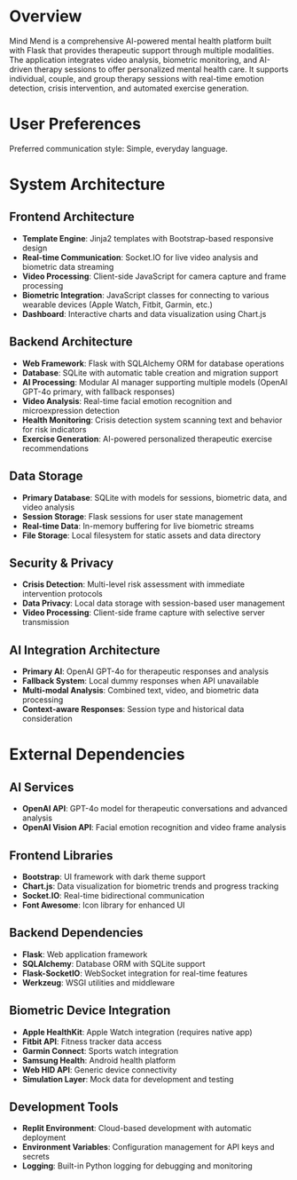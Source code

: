 # Overview

Mind Mend is a comprehensive AI-powered mental health platform built with Flask that provides therapeutic support through multiple modalities. The application integrates video analysis, biometric monitoring, and AI-driven therapy sessions to offer personalized mental health care. It supports individual, couple, and group therapy sessions with real-time emotion detection, crisis intervention, and automated exercise generation.

# User Preferences

Preferred communication style: Simple, everyday language.

# System Architecture

## Frontend Architecture
- **Template Engine**: Jinja2 templates with Bootstrap-based responsive design
- **Real-time Communication**: Socket.IO for live video analysis and biometric data streaming
- **Video Processing**: Client-side JavaScript for camera capture and frame processing
- **Biometric Integration**: JavaScript classes for connecting to various wearable devices (Apple Watch, Fitbit, Garmin, etc.)
- **Dashboard**: Interactive charts and data visualization using Chart.js

## Backend Architecture
- **Web Framework**: Flask with SQLAlchemy ORM for database operations
- **Database**: SQLite with automatic table creation and migration support
- **AI Processing**: Modular AI manager supporting multiple models (OpenAI GPT-4o primary, with fallback responses)
- **Video Analysis**: Real-time facial emotion recognition and microexpression detection
- **Health Monitoring**: Crisis detection system scanning text and behavior for risk indicators
- **Exercise Generation**: AI-powered personalized therapeutic exercise recommendations

## Data Storage
- **Primary Database**: SQLite with models for sessions, biometric data, and video analysis
- **Session Storage**: Flask sessions for user state management
- **Real-time Data**: In-memory buffering for live biometric streams
- **File Storage**: Local filesystem for static assets and data directory

## Security & Privacy
- **Crisis Detection**: Multi-level risk assessment with immediate intervention protocols
- **Data Privacy**: Local data storage with session-based user management
- **Video Processing**: Client-side frame capture with selective server transmission

## AI Integration Architecture
- **Primary AI**: OpenAI GPT-4o for therapeutic responses and analysis
- **Fallback System**: Local dummy responses when API unavailable
- **Multi-modal Analysis**: Combined text, video, and biometric data processing
- **Context-aware Responses**: Session type and historical data consideration

# External Dependencies

## AI Services
- **OpenAI API**: GPT-4o model for therapeutic conversations and advanced analysis
- **OpenAI Vision API**: Facial emotion recognition and video frame analysis

## Frontend Libraries
- **Bootstrap**: UI framework with dark theme support
- **Chart.js**: Data visualization for biometric trends and progress tracking
- **Socket.IO**: Real-time bidirectional communication
- **Font Awesome**: Icon library for enhanced UI

## Backend Dependencies
- **Flask**: Web application framework
- **SQLAlchemy**: Database ORM with SQLite support
- **Flask-SocketIO**: WebSocket integration for real-time features
- **Werkzeug**: WSGI utilities and middleware

## Biometric Device Integration
- **Apple HealthKit**: Apple Watch integration (requires native app)
- **Fitbit API**: Fitness tracker data access
- **Garmin Connect**: Sports watch integration
- **Samsung Health**: Android health platform
- **Web HID API**: Generic device connectivity
- **Simulation Layer**: Mock data for development and testing

## Development Tools
- **Replit Environment**: Cloud-based development with automatic deployment
- **Environment Variables**: Configuration management for API keys and secrets
- **Logging**: Built-in Python logging for debugging and monitoring